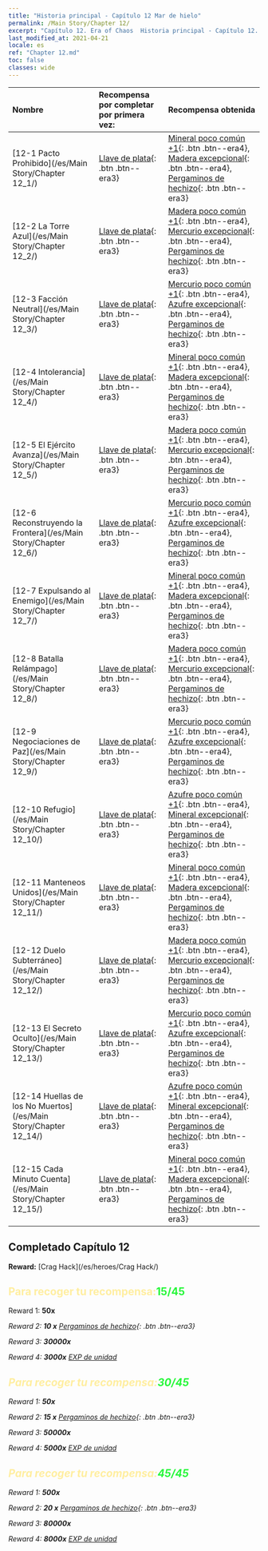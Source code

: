 ```yaml
---
title: "Historia principal - Capítulo 12 Mar de hielo"
permalink: /Main Story/Chapter 12/
excerpt: "Capítulo 12. Era of Chaos  Historia principal - Capítulo 12. Mar de hielo"
last_modified_at: 2021-04-21
locale: es
ref: "Chapter 12.md"
toc: false
classes: wide
---
```


  | Nombre |  Recompensa por completar por primera vez: | Recompensa obtenida |
  |:------------|:------------|:------------| 
  | [12-1 Pacto Prohibido](/es/Main Story/Chapter 12_1/) | [Llave de plata](/es/Items/con_693/){: .btn .btn--era3} | [Mineral poco común +1](/es/Items/mat_40/){: .btn .btn--era4}, [Madera excepcional](/es/Items/mat_34/){: .btn .btn--era4}, [Pergaminos de hechizo](/es/Items/con_694/){: .btn .btn--era3} |
  | [12-2 La Torre Azul](/es/Main Story/Chapter 12_2/) | [Llave de plata](/es/Items/con_693/){: .btn .btn--era3} | [Madera poco común +1](/es/Items/mat_41/){: .btn .btn--era4}, [Mercurio excepcional](/es/Items/mat_35/){: .btn .btn--era4}, [Pergaminos de hechizo](/es/Items/con_694/){: .btn .btn--era3} |
  | [12-3 Facción Neutral](/es/Main Story/Chapter 12_3/) | [Llave de plata](/es/Items/con_693/){: .btn .btn--era3} | [Mercurio poco común +1](/es/Items/mat_42/){: .btn .btn--era4}, [Azufre excepcional](/es/Items/mat_36/){: .btn .btn--era4}, [Pergaminos de hechizo](/es/Items/con_694/){: .btn .btn--era3} |
  | [12-4 Intolerancia](/es/Main Story/Chapter 12_4/) | [Llave de plata](/es/Items/con_693/){: .btn .btn--era3} | [Mineral poco común +1](/es/Items/mat_40/){: .btn .btn--era4}, [Madera excepcional](/es/Items/mat_34/){: .btn .btn--era4}, [Pergaminos de hechizo](/es/Items/con_694/){: .btn .btn--era3} |
  | [12-5 El Ejército Avanza](/es/Main Story/Chapter 12_5/) | [Llave de plata](/es/Items/con_693/){: .btn .btn--era3} | [Madera poco común +1](/es/Items/mat_41/){: .btn .btn--era4}, [Mercurio excepcional](/es/Items/mat_35/){: .btn .btn--era4}, [Pergaminos de hechizo](/es/Items/con_694/){: .btn .btn--era3} |
  | [12-6 Reconstruyendo la Frontera](/es/Main Story/Chapter 12_6/) | [Llave de plata](/es/Items/con_693/){: .btn .btn--era3} | [Mercurio poco común +1](/es/Items/mat_42/){: .btn .btn--era4}, [Azufre excepcional](/es/Items/mat_36/){: .btn .btn--era4}, [Pergaminos de hechizo](/es/Items/con_694/){: .btn .btn--era3} |
  | [12-7 Expulsando al Enemigo](/es/Main Story/Chapter 12_7/) | [Llave de plata](/es/Items/con_693/){: .btn .btn--era3} | [Mineral poco común +1](/es/Items/mat_40/){: .btn .btn--era4}, [Madera excepcional](/es/Items/mat_34/){: .btn .btn--era4}, [Pergaminos de hechizo](/es/Items/con_694/){: .btn .btn--era3} |
  | [12-8 Batalla Relámpago](/es/Main Story/Chapter 12_8/) | [Llave de plata](/es/Items/con_693/){: .btn .btn--era3} | [Madera poco común +1](/es/Items/mat_41/){: .btn .btn--era4}, [Mercurio excepcional](/es/Items/mat_35/){: .btn .btn--era4}, [Pergaminos de hechizo](/es/Items/con_694/){: .btn .btn--era3} |
  | [12-9 Negociaciones de Paz](/es/Main Story/Chapter 12_9/) | [Llave de plata](/es/Items/con_693/){: .btn .btn--era3} | [Mercurio poco común +1](/es/Items/mat_42/){: .btn .btn--era4}, [Azufre excepcional](/es/Items/mat_36/){: .btn .btn--era4}, [Pergaminos de hechizo](/es/Items/con_694/){: .btn .btn--era3} |
  | [12-10 Refugio](/es/Main Story/Chapter 12_10/) | [Llave de plata](/es/Items/con_693/){: .btn .btn--era3} | [Azufre poco común +1](/es/Items/mat_43/){: .btn .btn--era4}, [Mineral excepcional](/es/Items/mat_33/){: .btn .btn--era4}, [Pergaminos de hechizo](/es/Items/con_694/){: .btn .btn--era3} |
  | [12-11 Manteneos Unidos](/es/Main Story/Chapter 12_11/) | [Llave de plata](/es/Items/con_693/){: .btn .btn--era3} | [Mineral poco común +1](/es/Items/mat_40/){: .btn .btn--era4}, [Madera excepcional](/es/Items/mat_34/){: .btn .btn--era4}, [Pergaminos de hechizo](/es/Items/con_694/){: .btn .btn--era3} |
  | [12-12 Duelo Subterráneo](/es/Main Story/Chapter 12_12/) | [Llave de plata](/es/Items/con_693/){: .btn .btn--era3} | [Madera poco común +1](/es/Items/mat_41/){: .btn .btn--era4}, [Mercurio excepcional](/es/Items/mat_35/){: .btn .btn--era4}, [Pergaminos de hechizo](/es/Items/con_694/){: .btn .btn--era3} |
  | [12-13 El Secreto Oculto](/es/Main Story/Chapter 12_13/) | [Llave de plata](/es/Items/con_693/){: .btn .btn--era3} | [Mercurio poco común +1](/es/Items/mat_42/){: .btn .btn--era4}, [Azufre excepcional](/es/Items/mat_36/){: .btn .btn--era4}, [Pergaminos de hechizo](/es/Items/con_694/){: .btn .btn--era3} |
  | [12-14 Huellas de los No Muertos](/es/Main Story/Chapter 12_14/) | [Llave de plata](/es/Items/con_693/){: .btn .btn--era3} | [Azufre poco común +1](/es/Items/mat_43/){: .btn .btn--era4}, [Mineral excepcional](/es/Items/mat_33/){: .btn .btn--era4}, [Pergaminos de hechizo](/es/Items/con_694/){: .btn .btn--era3} |
  | [12-15 Cada Minuto Cuenta](/es/Main Story/Chapter 12_15/) | [Llave de plata](/es/Items/con_693/){: .btn .btn--era3} | [Mineral poco común +1](/es/Items/mat_40/){: .btn .btn--era4}, [Madera excepcional](/es/Items/mat_34/){: .btn .btn--era4}, [Pergaminos de hechizo](/es/Items/con_694/){: .btn .btn--era3} |


## Completado Capítulo 12

 **Reward:** [Crag Hack](/es/heroes/Crag Hack/)



## <span style="color: #ffeea0">Para recoger tu recompensa:</span><span style="color: #27f73a">15/45</span>

 Reward 1:  **50x** <i class="fas fa-gem"/>

 Reward 2: **10 x** [Pergaminos de hechizo](/es/Items/con_694/){: .btn .btn--era3}

 Reward 3:  **30000x** <i class="fas fa-coins"/>

 Reward 4:  **3000x** [EXP de unidad](/es/Items/con_902/)



## <span style="color: #ffeea0">Para recoger tu recompensa:</span><span style="color: #27f73a">30/45</span>

 Reward 1:  **50x** <i class="fas fa-gem"/>

 Reward 2: **15 x** [Pergaminos de hechizo](/es/Items/con_694/){: .btn .btn--era3}

 Reward 3:  **50000x** <i class="fas fa-coins"/>

 Reward 4:  **5000x** [EXP de unidad](/es/Items/con_902/)



## <span style="color: #ffeea0">Para recoger tu recompensa:</span><span style="color: #27f73a">45/45</span>

 Reward 1:  **500x** <i class="fas fa-gem"/>

 Reward 2: **20 x** [Pergaminos de hechizo](/es/Items/con_694/){: .btn .btn--era3}

 Reward 3:  **80000x** <i class="fas fa-coins"/>

 Reward 4:  **8000x** [EXP de unidad](/es/Items/con_902/)

